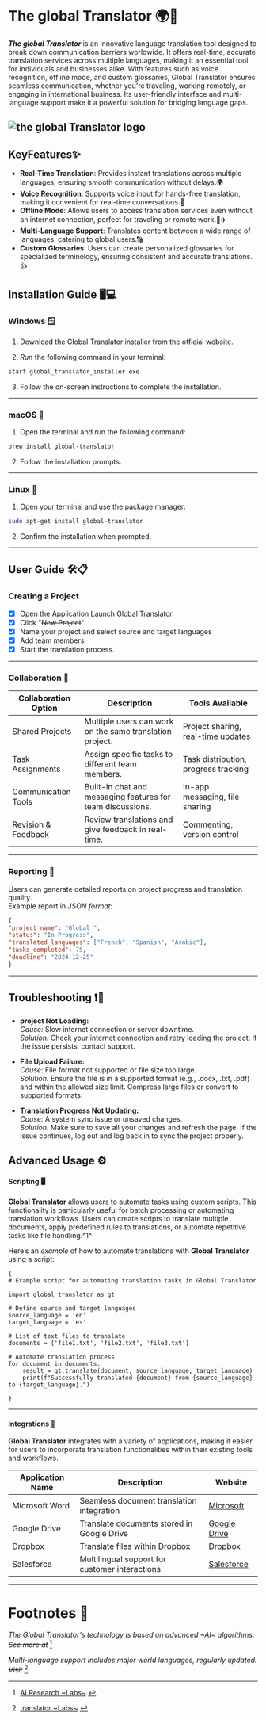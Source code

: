 # The global Translator 🌍🚀

***The global Translator***  is an innovative language translation tool designed to break down communication barriers worldwide. It offers real-time, accurate translation services across multiple languages, making it an essential tool for individuals and businesses alike. With features such as voice recognition, offline mode, and custom glossaries, Global Translator ensures seamless communication, whether you're traveling, working remotely, or engaging in international business. Its user-friendly interface and multi-language support make it a powerful solution for bridging language gaps.

![the global Translator logo](https://cdn3d.iconscout.com/3d/premium/thumb/billingual-3d-icon-download-in-png-blend-fbx-gltf-file-formats--global-translator-language-translate-translation-school-education-pack-icons-8998442.png?f=webp)
---

## KeyFeatures✨

-   **Real-Time Translation**: Provides instant translations across multiple languages, ensuring smooth communication without delays.🌍
-   **Voice Recognition**: Supports voice input for hands-free translation, making it convenient for real-time conversations.🎤
-   **Offline Mode**: Allows users to access translation services even without an internet connection, perfect for traveling or remote work.📶✈️
-   **Multi-Language Support**: Translates content between a wide range of languages, catering to global users.🔠
-   **Custom Glossaries**: Users can create personalized glossaries for specialized terminology, ensuring consistent and accurate translations.👍




## Installation Guide 🖥️💻

### Windows 🪟

1. Download the Global Translator installer from the ~~official website~~.

2. *Run* the following command in your terminal:

```bash  
start global_translator_installer.exe  
```

3. Follow the on-screen instructions to complete the installation.
---
### macOS 🍏

1. Open the terminal and run the following command:

```bash  
brew install global-translator  
```

2. Follow the installation prompts.
---
### Linux 🐧

1. Open your terminal and use the package manager:

```bash  
sudo apt-get install global-translator  
```

2. Confirm the installation when prompted.
---

## User Guide 🛠️📋

### Creating a Project

- [x] Open the Application Launch Global Translator.
- [x] Click "~~New Project~~"
- [x] Name your project and select source and target languages
- [x] Add team members
- [x] Start the translation process.
---
### Collaboration 💬
| Collaboration Option | Description | Tools Available
| ----------- | ---------- | ----------- | 
| Shared Projects | Multiple users can work on the same translation project. | Project sharing, real-time updates | 
| Task Assignments | Assign specific tasks to different team members. | Task distribution, progress tracking | 
| Communication Tools | Built-in chat and messaging features for team discussions. | In-app messaging, file sharing | 
| Revision & Feedback | Review translations and give feedback in real-time. | Commenting, version control | 

---


### Reporting 🧾

Users can generate detailed reports on project progress and translation quality.  
Example report in *JSON format*:

```json  
{  
"project_name": "Global ",  
"status": "In Progress",  
"translated_languages": ["French", "Spanish", "Arabic"],  
"tasks_completed": 75,  
"deadline": "2024-12-25"  
}  
```
---
## Troubleshooting ❗🔧

-   **project Not Loading:**  
    _Cause:_ Slow internet connection or server downtime.  
    _Solution:_ Check your internet connection and retry loading the project. If the issue persists, contact support.
    
-   **File Upload Failure:**  
    _Cause:_ File format not supported or file size too large.  
    _Solution:_ Ensure the file is in a supported format (e.g., .docx, .txt, .pdf) and within the allowed size limit. Compress large files or convert to supported formats.
    
-   **Translation Progress Not Updating:**  
    _Cause:_ A system sync issue or unsaved changes.  
    _Solution:_ Make sure to save all your changes and refresh the page. If the issue continues, log out and log back in to sync the project properly.




## Advanced Usage ⚙️

#### Scripting 🖥️

**Global Translator** allows users to automate tasks using custom scripts. This functionality is particularly useful for batch processing or automating translation workflows. Users can create scripts to translate multiple documents, apply predefined rules to translations, or automate repetitive tasks like file handling.^1^

Here’s an *example* of how to automate translations with **Global Translator** using a script:
```  
{  
# Example script for automating translation tasks in Global Translator

import global_translator as gt

# Define source and target languages
source_language = 'en'
target_language = 'es'

# List of text files to translate
documents = ['file1.txt', 'file2.txt', 'file3.txt']

# Automate translation process
for document in documents:
    result = gt.translate(document, source_language, target_language)
    print(f"Successfully translated {document} from {source_language} to {target_language}.")

}  
```
---
#### integrations 🔌

**Global Translator** integrates with a variety of applications, making it easier for users to incorporate translation functionalities within their existing tools and workflows.

| Application Name | Description | Website
| ----------- | ---------- | ----------- | 
| Microsoft Word |Seamless document translation integration | [Microsoft](https://www.microsoft.com/ar-sa/) | 
|Google Drive | Translate documents stored in Google Drive | [Google Drive](https://drive.google.com/drive/u/0/home) | 
| Dropbox | Translate files within Dropbox |[Dropbox](https://www.dropbox.com/) | 
| Salesforce | Multilingual support for customer interactions | [Salesforce](https://www.salesforce.com/eu/?ir=1) | 
---
 # Footnotes 📝

*The Global Translator's technology is 
based on advanced ~AI~  algorithms. ~~See more at~~* [^1] 
  
[^1]: [AI Research ~Labs~](https://www.smartcat.com/machine-translation/).  

*Multi-language support includes major world languages, regularly updated. ~~Visit~~* [^2] 

 
[^2]: [translator  ~Labs~](https://translator.ehubsoft.net/#google_vignette).  
